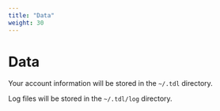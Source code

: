 ```yaml
---
title: "Data"
weight: 30
---
```


# Data

Your account information will be stored in the `~/.tdl` directory.

Log files will be stored in the `~/.tdl/log` directory.
